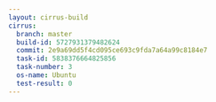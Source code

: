 ```yaml
---
layout: cirrus-build
cirrus:
  branch: master
  build-id: 5727931379482624
  commit: 2e9a69dd5f4cd095ce693c9fda7a64a99c8184e7
  task-id: 5838376664825856
  task-number: 3
  os-name: Ubuntu
  test-result: 0
---
```

